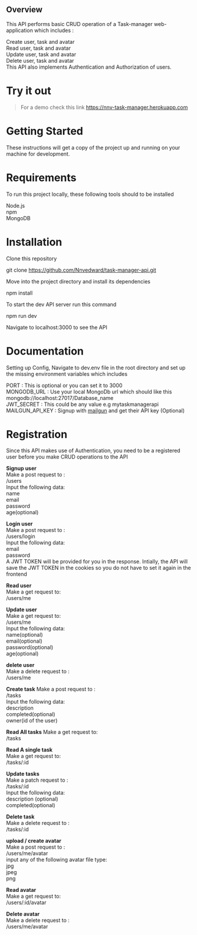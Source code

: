 ## Overview
This API performs basic CRUD operation of a Task-manager web-application which includes :

Create user, task and avatar  
Read user, task and avatar  
Update user, task and avatar  
Delete user, task and avatar  
This API also implements Authentication and Authorization of users.

# Try it out
> For a demo check this link https://nnv-task-manager.herokuapp.com

# Getting Started
These instructions will get a copy of the project up and running on your machine for development.

# Requirements
To run this project locally, these following tools should to be installed

Node.js  
npm  
MongoDB  

# Installation
Clone this repository

git clone https://github.com/Nnvedward/task-manager-api.git

Move into the project directory and install its dependencies

npm install

To start the dev API server run this command

npm run dev

Navigate to localhost:3000 to see the API

# Documentation
Setting up Config, Navigate to dev.env file in the root directory and set up the missing environment variables which includes

PORT : This is optional or you can set it to 3000  
MONGODB_URL : Use your local MongoDb url which should like this mongodb://localhost:27017/Database_name   
JWT_SECRET : This could be any value e.g mytaskmanagerapi  
MAILGUN_API_KEY : Signup with [mailgun](www.mailgun.com "mailgun") and get their API key (Optional)

# Registration
Since this API makes use of Authentication, you need to be a registered user before you make CRUD operations to the API

**Signup user**  
Make a post request to :  
/users  
Input the following data:  
name  
email  
password  
age(optional)

**Login user**  
Make a post request to :  
/users/login  
Input the following data:  
email  
password  
A JWT TOKEN will be provided for you in the response. Intially, the API will save the JWT TOKEN in the cookies so you do not have to set it again in the frontend

**Read user**  
Make a get request to:  
/users/me

**Update user**  
Make a get request to:  
/users/me  
Input the following data:  
name(optional)  
email(optional)  
password(optional)  
age(optional)

**delete user**  
Make a delete request to :  
/users/me

**Create task**
Make a post request to :  
/tasks  
Input the following data:  
description  
completed(optional)  
owner(id of the user)

**Read All tasks**
Make a get request to:  
/tasks

**Read A single task**  
Make a get request to:  
/tasks/:id  

**Update tasks**  
Make a patch request to :  
/tasks/:id  
Input the following data:  
description (optional)  
completed(optional)

**Delete task**  
Make a delete request to :  
/tasks/:id

**upload / create avatar**  
Make a post request to :  
/users/me/avatar  
input any of the following avatar file type:  
jpg  
jpeg  
png  

**Read avatar**  
Make a get request to:  
/users/:id/avatar

**Delete avatar**  
Make a delete request to :  
/users/me/avatar